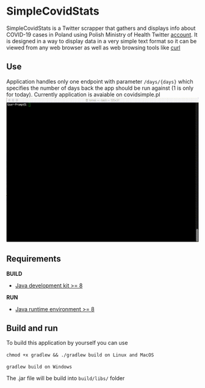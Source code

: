 # SimpleCovidStats

SimpleCovidStats is a Twitter scrapper that gathers and displays info about COVID-19 cases in Poland using Polish Ministry of Health Twitter [account](https://twitter.com/MZ_GOV_PL). It is designed in a way to display data in a very simple text format so it can be viewed from any web browser as well as web browsing tools like [curl](https://curl.haxx.se) 


## Use

Application handles only one endpoint with parameter `/days/{days}` which specifies the number of days back the app should be run against (1 is only for today). Currently application is avaiable on covidsimple.pl
![gif](https://github.com/gosu94/SimpleCovidStats/blob/main/scs.gif?raw=true)

## Requirements

**BUILD**

- [Java development kit >= 8](https://www.oracle.com/pl/java/technologies/javase/javase-jdk8-downloads.html)

**RUN**

- [Java runtime environment >= 8](https://www.java.com/pl/download/)

## Build and run

To build this application by yourself you can use 

`chmod +x gradlew && ./gradlew build on Linux and MacOS`

`gradlew build on Windows`

The .jar file will be build into `build/libs/` folder